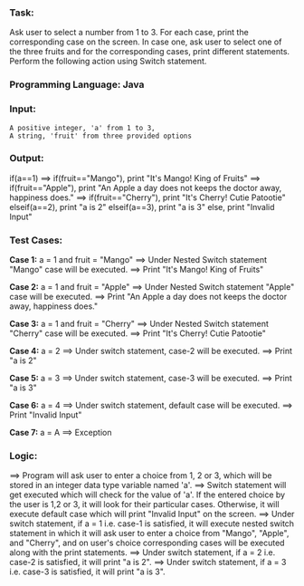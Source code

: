 ### Task: 
Ask user to select a number from 1 to 3. For each case, print the corresponding case on the screen. In case one, ask user to select one of the three fruits and for the corresponding cases, print different statements. Perform the following action using Switch statement.

### Programming Language: Java

### Input: 	

  	A positive integer, 'a' from 1 to 3,
	A string, 'fruit' from three provided options 

### Output: 

  if(a==1)
		==> if(fruit=="Mango"), print "It's Mango! King of Fruits"
		==> if(fruit=="Apple"), print "An Apple a day does not keeps the doctor away, happiness does."
		==> if(fruit=="Cherry"), print "It's Cherry! Cutie Patootie"
	elseif(a==2), print "a is 2"
	elseif(a==3), print "a is 3"
	else, print "Invalid Input"


### Test Cases:
 
**Case 1:** a = 1 and fruit = "Mango"
	==> Under Nested Switch statement "Mango" case will be executed.
	==> Print "It's Mango! King of Fruits"

**Case 2:** a = 1 and fruit = "Apple"
	==> Under Nested Switch statement "Apple" case will be executed.
	==> Print "An Apple a day does not keeps the doctor away, happiness does."

**Case 3:** a = 1 and fruit = "Cherry"
	==> Under Nested Switch statement "Cherry" case will be executed.
	==> Print "It's Cherry! Cutie Patootie"

**Case 4:** a = 2
	==> Under switch statement, case-2 will be executed.
	==> Print "a is 2"

**Case 5:** a = 3
	==> Under switch statement, case-3 will be executed.
	==> Print "a is 3"

**Case 6:** a = 4
	==> Under switch statement, default case will be executed.
	==> Print "Invalid Input"

**Case 7:** a = A
	==> Exception


### Logic:

==> Program will ask user to enter a choice from 1, 2 or 3, which will be stored in an integer data type variable named 'a'.
==> Switch statement will get executed which will check for the value of 'a'. If the entered choice by the user is 1,2 or 3, it will look for their particular cases. Otherwise, it will execute default case which will print "Invalid Input" on the screen.
==> Under switch statement, if a = 1 i.e. case-1 is satisfied, it will execute nested switch statement in which it will ask user to enter a choice from "Mango", "Apple", and "Cherry", and on user's choice corresponding cases will be executed along with the print statements.
==> Under switch statement, if a = 2 i.e. case-2 is satisfied, it will print "a is 2".
==> Under switch statement, if a = 3 i.e. case-3 is satisfied, it will print "a is 3".
